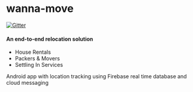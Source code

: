 # wanna-move

[![Gitter](https://badges.gitter.im/wanna-move/Lobby.svg)](https://gitter.im/wanna-move/Lobby?utm_source=badge&utm_medium=badge&utm_campaign=pr-badge&utm_content=badge)

#### An end-to-end relocation solution
- House Rentals
- Packers & Movers
- Settling In Services

Android app with location tracking using Firebase real time database and cloud messaging

